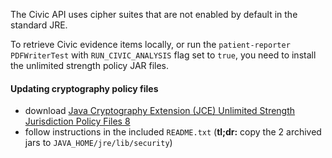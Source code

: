 The Civic API uses cipher suites that are not enabled by default in the standard JRE. 

To retrieve Civic evidence items locally, or run the `patient-reporter` `PDFWriterTest` with `RUN_CIVIC_ANALYSIS` flag set to `true`, you need to install the unlimited strength policy JAR files. 

#### Updating cryptography policy files
 - download [Java Cryptography Extension (JCE) Unlimited Strength Jurisdiction Policy Files 8](http://www.oracle.com/technetwork/java/javase/downloads/jce8-download-2133166.html)
 - follow instructions in the included `README.txt` (**tl;dr:** copy the 2 archived jars to `JAVA_HOME/jre/lib/security`)
